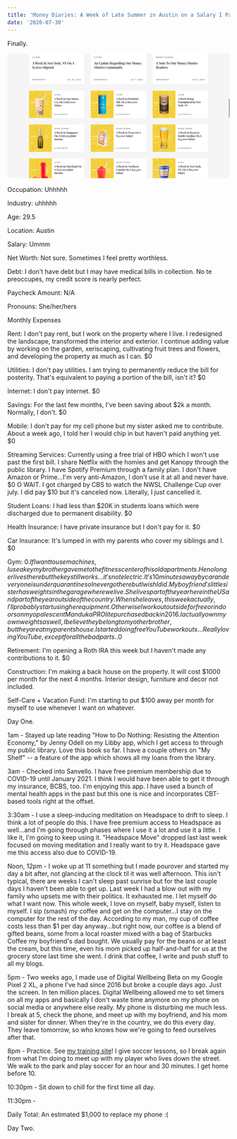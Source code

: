 ```yaml
---
title: 'Money Diaries: A Week of Late Summer in Austin on a Salary I Pay Myself'
date: '2020-07-30'
---
```


Finally.

![photo](post9photo1.png)

Occupation: Uhhhhh

Industry: uhhhhh

Age: 29.5

Location: Austin

Salary: Ummm

Net Worth: Not sure. Sometimes I feel pretty worthless.

Debt: I don't have debt but I may have medical bills in collection. No te preoccupes, my credit score is nearly perfect.

Paycheck Amount: N/A

Pronouns: She/her/hers


Monthly Expenses

Rent: I don't pay rent, but I work on the property where I live. I redesigned the landscape, transformed the interior and exterior. I continue adding value by working on the garden, xeriscaping, cultivating fruit trees and flowers, and developing the property as much as I can. $0

Utilities: I don't pay utilities. I am trying to permanently reduce the bill for posterity. That's equivalent to paying a portion of the bill, isn't it? $0

Internet: I don't pay internet. $0

Savings: For the last few months, I've been saving about $2k a month. Normally, I don't. $0

Mobile: I don't pay for my cell phone but my sister asked me to contribute. About a week ago, I told her I would chip in but haven't paid anything yet. $0

Streaming Services: Currently using a free trial of HBO which I won't use past the first bill. I share Netflix with the homies and get Kanopy through the public library. I have Spotify Premium through a family plan. I don't have Amazon or Prime...I'm very anti-Amazon, I don't use it at all and never have. $0 O WAIT. I got charged by CBS to watch the NWSL Challenge Cup over july. I did pay $10 but it's canceled now. Literally, I just cancelled it.

Student Loans: I had less than $20K in students loans which were discharged due to permanent disability. $0

Health Insurance: I have private insurance but I don't pay for it. $0

Car Insurance: It's lumped in with my parents who cover my siblings and I. $0

Gym: $0. If I want to use machines, I use a key my brother gave me to the fitness center of his old apartments. He no longer lives there but the key still works...it's not electric. It's 10 minutes away by car and everyone is under quarantine so I never go there but I wish I did. My boyfriend's little sister has weights in the garage where we live. She lives part of the year here in the US and part of the year outside of the country. When she leaves, this week actually, I'll probably start using her equipment. Otherwise I work out outside for free or indoors on my opalescent Manduka PROlite purchased back in 2016. I actually own my own weights as well, I believe they belong to my other brother, but they are at my parents house. I started doing free YouTube workouts...Really loving YouTube, except for all the bad parts..$0

Retirement: I'm opening a Roth IRA this week but I haven't made any contributions to it. $0

Construction: I'm making a back house on the property. It will cost $1000 per month for the next 4 months. Interior design, furniture and decor not included.

Self-Care + Vacation Fund: I'm starting to put $100 away per month for myself to use whenever I want on whatever.

Day One.

1am - Stayed up late reading "How to Do Nothing: Resisting the Attention Economy," by Jenny Odell on my Libby app, which I get access to through my public library. Love this book so far. I have a couple others on "My Shelf" -- a feature of the app which shows all my loans from the library.

3am - Checked into Sanvello. I have free premium membership due to COVID-19 until January 2021. I think I would have been able to get it through my insurance, BCBS, too. I'm enjoying this app. I have used a bunch of mental health apps in the past but this one is nice and incorporates CBT-based tools right at the offset.

3:30am - I use a sleep-inducing meditation on Headspace to drift to sleep. I think a lot of people do this. I have free premium access to Headspace as well...and I'm going through phases where I use it a lot and use it a little. I like it, I'm going to keep using it. "Headspace Move" dropped last last week focused on moving meditation and I really want to try it. Headspace gave me this access also due to COVID-19.

Noon, 12pm - I woke up at 11 something but I made pourover and started my day a bit after, not glancing at the clock til it was well afternoon. This isn't typical, there are weeks I can't sleep past sunrise but for the last couple days I haven't been able to get up. Last week I had a blow out with my family who upsets me with their politics. It exhausted me. I let myself do what I want now. This whole week, I love on myself, baby myself, listen to myself. I sip (smash) my coffee and get on the computer...I stay on the computer for the rest of the day. According to my man, my cup of coffee costs less than $1 per day anyway...but right now, our coffee is a blend of gifted beans, some from a local roaster mixed with a bag of Starbucks Coffee my boyfriend's dad bought. We usually pay for the beans or at least the cream, but this time, even his mom picked up half-and-half for us at the grocery store last time she went. I drink that coffee, I write and push stuff to all my blogs.

5pm - Two weeks ago, I made use of Digital Wellbeing Beta on my Google Pixel 2 XL, a phone I've had since 2016 but broke a couple days ago. Just the screen. In ten million places. Digital Wellbeing allowed me to set timers on all my apps and basically I don't waste time anymore on my phone on social media or anywhere else really. My phone is disturbing me much less. I break at 5, check the phone, and meet up with my boyfriend, and his mom and sister for dinner. When they're in the country, we do this every day. They leave tomorrow, so who knows how we're going to feed ourselves after that.

8pm - Practice. See <a href=https://sclub.netlify.app>my training site</a>! I give soccer lessons, so I break again from what I'm doing to meet up with my player who lives down the street. We walk to the park and play soccer for an hour and 30 minutes. I get home before 10.

10:30pm - Sit down to chill for the first time all day.

11:30pm -

Daily Total: An estimated $1,000 to replace my phone :(


Day Two.

